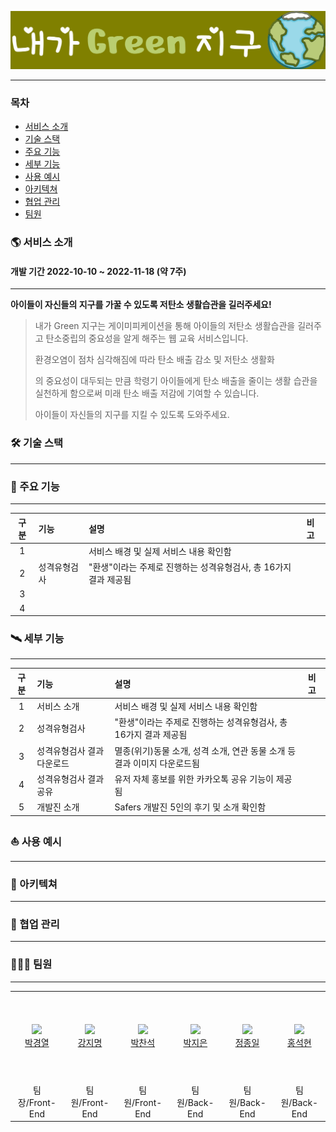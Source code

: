 ![](assets/2022-11-19-15-20-15-image.png)

***

### 목차

- [서비스 소개](#🌎-서비스-소개)
- [기술 스택](#🛠-기술-스택)
- [주요 기능](#🚀-주요-기능)
- [세부 기능](#🛰-세부-기능)
- [사용 예시](#⛵-사용-예시)
- [아키텍쳐](#🔎-아키텍쳐)
- [협업 관리](#📅-협업-관리)
- [팀원](#👨‍👩‍👦-팀원)



### 🌎 서비스 소개

#### 개발 기간 2022-10-10 ~ 2022-11-18 (약 7주)

---

**아이들이 자신들의 지구를 가꿀 수 있도록 저탄소 생활습관을 길러주세요!**

> 내가 Green 지구는 게이미피케이션을 통해 아이들의 저탄소 생활습관을 길러주고 탄소중립의 중요성을 알게 해주는 웹 교육 서비스입니다.
> 
> 환경오염이 점차 심각해짐에 따라 탄소 배출 감소 및 저탄소 생활화
> 
> 의 중요성이 대두되는 만큼 학령기 아이들에게 탄소 배출을 줄이는 생활 습관을 실천하게 함으로써 미래 탄소 배출 저감에 기여할 수 있습니다.
> 
> 아이들이 자신들의 지구를 지킬 수 있도록 도와주세요.





### 🛠 기술 스택

***

### 🚀 주요 기능

***

| 구분  | 기능     | 설명                                     | 비고  |
|:---:|:------ |:-------------------------------------- |:--- |
| 1   |        | 서비스 배경 및 실제 서비스 내용 확인함                 |     |
| 2   | 성격유형검사 | "환생"이라는 주제로 진행하는 성격유형검사, 총 16가지 결과 제공됨 |     |
| 3   |        |                                        |     |
| 4   |        |                                        |     |

### 🛰 세부 기능

***

| 구분  | 기능             | 설명                                          | 비고  |
|:---:|:-------------- |:------------------------------------------- |:--- |
| 1   | 서비스 소개         | 서비스 배경 및 실제 서비스 내용 확인함                      |     |
| 2   | 성격유형검사         | "환생"이라는 주제로 진행하는 성격유형검사, 총 16가지 결과 제공됨      |     |
| 3   | 성격유형검사 결과 다운로드 | 멸종(위기)동물 소개, 성격 소개, 연관 동물 소개 등 결과 이미지 다운로드됨 |     |
| 4   | 성격유형검사 결과 공유   | 유저 자체 홍보를 위한 카카오톡 공유 기능이 제공됨                |     |
| 5   | 개발진 소개         | Safers 개발진 5인의 후기 및 소개 확인함                  |     |

### ⛵ 사용 예시

---

### 🔎 아키텍쳐

***

### 📅 협업 관리

---

### 👨‍👩‍👦 팀원

***

<table>
 <tr>
 <td height="140px" align="center"> <a href="https://github.com/Gyeong10">
 <img src="https://avatars.githubusercontent.com/u/97589661?v=4" width="140px" /> <br>박경열</a> <br> </td>
 <td height="140px" align="center"> <a href="https://github.com/rainbow77777">
 <img src="https://avatars.githubusercontent.com/u/97589858?v=4" width="140px" /> <br>강지명</a> <br> </td>
 <td height="140px" align="center"> <a href="https://github.com/ict-cspark/">
 <img src="https://avatars.githubusercontent.com/u/97655714?v=4" width="140px" /> <br>박찬석</a> <br> </td>
 <td height="140px" align="center"> <a href="https://github.com/3jieun3">
 <img src="https://avatars.githubusercontent.com/u/97589856?v=4" width="140px" /> <br>박지은</a> <br> </td>
 <td height="140px" align="center"> <a href="https://github.com/jongil512">
 <img src="https://avatars.githubusercontent.com/u/87854212?v=4" width="140px" /> <br>정종일</a> <br> </td>
 <td height="140px" align="center"> <a href="https://github.com/sskong777">
 <img src="https://avatars.githubusercontent.com/u/97655673?v=4" width="140px" /> <br>홍석현</a> <br> </td>
 </tr>
 <tr>
 <td align="center">
 팀장/Front-End
 </td>
 <td align="center">
 팀원/Front-End
 </td>
 <td align="center">
 팀원/Front-End
 </td>
 <td align="center">
 팀원/Back-End
 </td>
 <td align="center">
 팀원/Back-End
 </td>
 <td align="center">
 팀원/Back-End
 </td>
 </tr>
</table>
